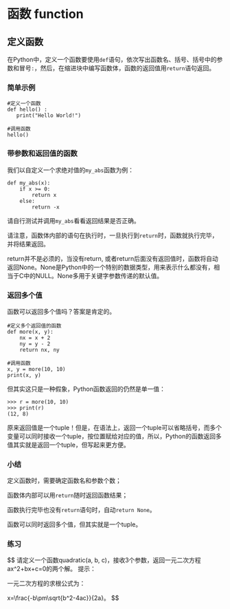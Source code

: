 # 函数 function



## 定义函数

在Python中，定义一个函数要使用`def`语句，依次写出函数名、括号、括号中的参数和冒号`:`，然后，在缩进块中编写函数体，函数的返回值用`return`语句返回。



### 简单示例

```
#定义一个函数
def hello() :
   print("Hello World!")

#调用函数
hello()
```



### 带参数和返回值的函数

我们以自定义一个求绝对值的`my_abs`函数为例：

```
def my_abs(x):
    if x >= 0:
        return x
    else:
        return -x
```

请自行测试并调用`my_abs`看看返回结果是否正确。

请注意，函数体内部的语句在执行时，一旦执行到`return`时，函数就执行完毕，并将结果返回。

return并不是必须的，当没有return, 或者return后面没有返回值时，函数将自动返回None。None是Python中的一个特别的数据类型，用来表示什么都没有，相当于C中的NULL。None多用于关键字参数传递的默认值。



### 返回多个值

函数可以返回多个值吗？答案是肯定的。

```
#定义多个返回值的函数
def more(x, y):
    nx = x + 2
    ny = y - 2
    return nx, ny

#调用函数
x, y = more(10, 10)
print(x, y)
```

但其实这只是一种假象，Python函数返回的仍然是单一值：

```
>>> r = more(10, 10)
>>> print(r)
(12, 8)
```

原来返回值是一个tuple！但是，在语法上，返回一个tuple可以省略括号，而多个变量可以同时接收一个tuple，按位置赋给对应的值，所以，Python的函数返回多值其实就是返回一个tuple，但写起来更方便。



### 小结

定义函数时，需要确定函数名和参数个数；

函数体内部可以用`return`随时返回函数结果；

函数执行完毕也没有`return`语句时，自动`return None`。

函数可以同时返回多个值，但其实就是一个tuple。



### 练习


$$
请定义一个函数quadratic(a, b, c)，接收3个参数，返回一元二次方程 ax^2+bx+c=0的两个解。
提示：

一元二次方程的求根公式为：

x=\frac{-b\pm\sqrt{b^2-4ac}}{2a}。
$$
